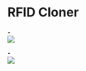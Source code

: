 # RFID Cloner
<p align="left">
  <strong>-</strong>
  <br/>
  <img src="https://github.com/user-attachments/assets/27486e71-2061-49fd-ad4b-dcc6d92343a1"/>
</p>

<p align="left">
  <strong>-</strong>
  <br/>
  <img src="https://github.com/user-attachments/assets/a53b4300-96c9-4483-91a5-6d8a3b211d37"/>
</p>
